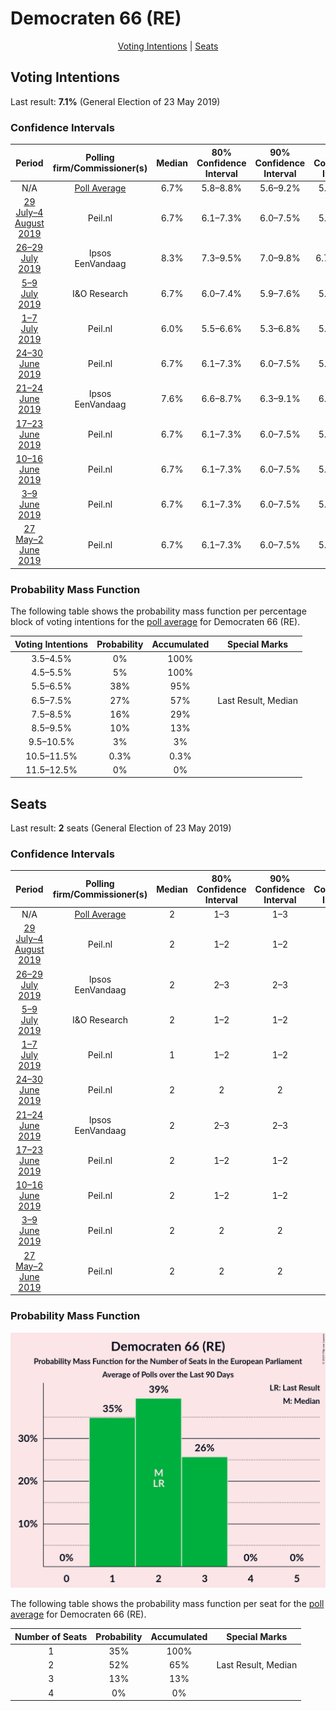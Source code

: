 # Democraten 66 (RE)

<p align="center"><a href="#voting-intentions">Voting Intentions</a> | <a href="#seats">Seats</a></p>

## Voting Intentions

Last result: **7.1%** (General Election of 23 May 2019)

### Confidence Intervals

| Period     | Polling firm/Commissioner(s) | Median | 80% Confidence Interval | 90% Confidence Interval | 95% Confidence Interval | 99% Confidence Interval |
|:----------:|:----------------:|:-----------:|:-----------------------:|:-----------------------:|:-----------------------:|:-----------------------:|
| N/A | [Poll Average](average.html) | 6.7% | 5.8–8.8% | 5.6–9.2% | 5.4–9.6% | 5.1–10.3% |
| [29 July–4 August 2019](2019-08-04-Peilnl.html) | Peil.nl | 6.7% | 6.1–7.3% | 6.0–7.5% | 5.8–7.6% | 5.6–7.9% |
| [26–29 July 2019](2019-07-29-Ipsos.html) | Ipsos <br> EenVandaag | 8.3% | 7.3–9.5% | 7.0–9.8% | 6.7–10.1% | 6.3–10.7% |
| [5–9 July 2019](2019-07-09-IOResearch.html) | I&O Research | 6.7% | 6.0–7.4% | 5.9–7.6% | 5.7–7.8% | 5.4–8.1% |
| [1–7 July 2019](2019-07-07-Peilnl.html) | Peil.nl | 6.0% | 5.5–6.6% | 5.3–6.8% | 5.2–6.9% | 5.0–7.2% |
| [24–30 June 2019](2019-06-30-Peilnl.html) | Peil.nl | 6.7% | 6.1–7.3% | 6.0–7.5% | 5.8–7.6% | 5.6–7.9% |
| [21–24 June 2019](2019-06-24-Ipsos.html) | Ipsos <br> EenVandaag | 7.6% | 6.6–8.7% | 6.3–9.1% | 6.1–9.4% | 5.7–10.0% |
| [17–23 June 2019](2019-06-23-Peilnl.html) | Peil.nl | 6.7% | 6.1–7.3% | 6.0–7.5% | 5.8–7.6% | 5.6–7.9% |
| [10–16 June 2019](2019-06-16-Peilnl.html) | Peil.nl | 6.7% | 6.1–7.3% | 6.0–7.5% | 5.8–7.6% | 5.6–7.9% |
| [3–9 June 2019](2019-06-09-Peilnl.html) | Peil.nl | 6.7% | 6.1–7.3% | 6.0–7.5% | 5.8–7.6% | 5.6–7.9% |
| [27 May–2 June 2019](2019-06-02-Peilnl.html) | Peil.nl | 6.7% | 6.1–7.3% | 6.0–7.5% | 5.8–7.6% | 5.6–7.9% |

### Probability Mass Function

The following table shows the probability mass function per percentage block of voting intentions for the [poll average](average.html) for Democraten 66 (RE).

| Voting Intentions | Probability | Accumulated | Special Marks |
|:-----------------:|:-----------:|:-----------:|:-------------:|
| 3.5–4.5% | 0% | 100% |  |
| 4.5–5.5% | 5% | 100% |  |
| 5.5–6.5% | 38% | 95% |  |
| 6.5–7.5% | 27% | 57% | Last Result, Median |
| 7.5–8.5% | 16% | 29% |  |
| 8.5–9.5% | 10% | 13% |  |
| 9.5–10.5% | 3% | 3% |  |
| 10.5–11.5% | 0.3% | 0.3% |  |
| 11.5–12.5% | 0% | 0% |  |


## Seats

Last result: **2** seats (General Election of 23 May 2019)

### Confidence Intervals

| Period     | Polling firm/Commissioner(s) | Median | 80% Confidence Interval | 90% Confidence Interval | 95% Confidence Interval | 99% Confidence Interval |
|:----------:|:----------------:|:------:|:-----------------------:|:-----------------------:|:-----------------------:|:-----------------------:|
| N/A | [Poll Average](average.html) | 2 | 1–3 | 1–3 | 1–3 | 1–3 |
| [29 July–4 August 2019](2019-08-04-Peilnl.html) | Peil.nl | 2 | 1–2 | 1–2 | 1–2 | 1–2 |
| [26–29 July 2019](2019-07-29-Ipsos.html) | Ipsos <br> EenVandaag | 2 | 2–3 | 2–3 | 2–3 | 2–3 |
| [5–9 July 2019](2019-07-09-IOResearch.html) | I&O Research | 2 | 1–2 | 1–2 | 1–2 | 1–2 |
| [1–7 July 2019](2019-07-07-Peilnl.html) | Peil.nl | 1 | 1–2 | 1–2 | 1–2 | 1–2 |
| [24–30 June 2019](2019-06-30-Peilnl.html) | Peil.nl | 2 | 2 | 2 | 1–2 | 1–2 |
| [21–24 June 2019](2019-06-24-Ipsos.html) | Ipsos <br> EenVandaag | 2 | 2–3 | 2–3 | 1–3 | 1–3 |
| [17–23 June 2019](2019-06-23-Peilnl.html) | Peil.nl | 2 | 1–2 | 1–2 | 1–2 | 1–2 |
| [10–16 June 2019](2019-06-16-Peilnl.html) | Peil.nl | 2 | 1–2 | 1–2 | 1–2 | 1–2 |
| [3–9 June 2019](2019-06-09-Peilnl.html) | Peil.nl | 2 | 2 | 2 | 2 | 1–2 |
| [27 May–2 June 2019](2019-06-02-Peilnl.html) | Peil.nl | 2 | 2 | 2 | 2 | 1–2 |

### Probability Mass Function

![Graph with seats probability mass function not yet produced](average-seats-pmf-democraten66re.png "Seats Probability Mass Function")

The following table shows the probability mass function per seat for the [poll average](average.html) for Democraten 66 (RE).

| Number of Seats | Probability | Accumulated | Special Marks |
|:---------------:|:-----------:|:-----------:|:-------------:|
| 1 | 35% | 100% |  |
| 2 | 52% | 65% | Last Result, Median |
| 3 | 13% | 13% |  |
| 4 | 0% | 0% |  |


